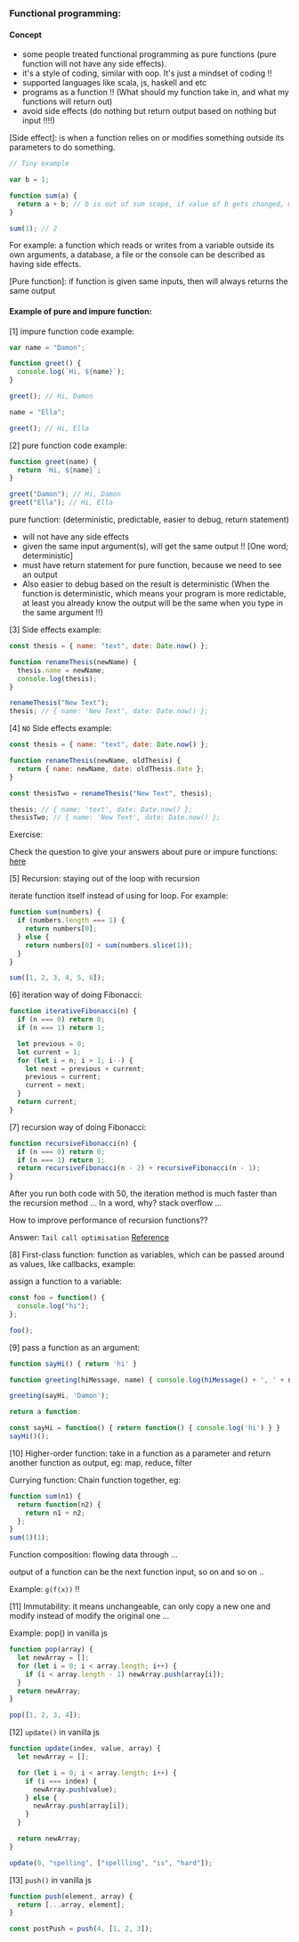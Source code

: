 ### Functional programming:

#### Concept

- some people treated functional programming as pure functions (pure function will not have any side effects).
- it's a style of coding, similar with oop. It's just a mindset of coding !!
- supported languages like scala, js, haskell and etc
- programs as a function !! (What should my function take in, and what my functions will return out)
- avoid side effects (do nothing but return output based on nothing but input !!!!)

[Side effect]: is when a function relies on or modifies something outside its parameters to do something.

```js
// Tiny example

var b = 1;

function sum(a) {
  return a + b; // b is out of sum scope, if value of b gets changed, means sum result will get changed as well: side effect !!
}

sum(1); // 2
```

For example: a function which reads or writes from a variable outside its own arguments, a database, a file or the console can be described as having side effects.

[Pure function]: if function is given same inputs, then will always returns the same output

#### Example of pure and impure function:

[1] impure function code example:

```js
var name = "Damon";

function greet() {
  console.log(`Hi, ${name}`);
}

greet(); // Hi, Damon

name = "Ella";

greet(); // Hi, Ella
```

[2] pure function code example:

```js
function greet(name) {
  return `Hi, ${name}`;
}

greet("Damon"); // Hi, Damon
greet("Ella"); // Hi, Ella
```

pure function: (deterministic, predictable, easier to debug, return statement)

- will not have any side effects
- given the same input argument(s), will get the same output !! [One word; deterministic]
- must have return statement for pure function, because we need to see an output
- Also easier to debug based on the result is deterministic (When the function is deterministic, which means your program is more
  redictable, at least you already know the output will be the same when you type in the same argument !!)

[3] Side effects example:

```js
const thesis = { name: "text", date: Date.now() };

function renameThesis(newName) {
  thesis.name = newName;
  console.log(thesis);
}

renameThesis("New Text");
thesis; // { name: 'New Text', date: Date.now() };
```

[4] `NO` Side effects example:

```js
const thesis = { name: "text", date: Date.now() };

function renameThesis(newName, oldThesis) {
  return { name: newName, date: oldThesis.date };
}

const thesisTwo = renameThesis("New Text", thesis);

thesis; // { name: 'text', date: Date.now() };
thesisTwo; // { name: 'New Text', date: Date.now() };
```

Exercise:

Check the question to give your answers about pure or impure functions: <a href="https://observablehq.com/@anjana/exercise-pure-functions?collection=@anjana/functional-javascript-first-steps" target="_blank">here</a>

[5] Recursion: staying out of the loop with recursion

iterate function itself instead of using for loop. For example:

```js
function sum(numbers) {
  if (numbers.length === 1) {
    return numbers[0];
  } else {
    return numbers[0] + sum(numbers.slice(1));
  }
}

sum([1, 2, 3, 4, 5, 6]);
```

[6] iteration way of doing Fibonacci:

```js
function iterativeFibonacci(n) {
  if (n === 0) return 0;
  if (n === 1) return 1;

  let previous = 0;
  let current = 1;
  for (let i = n; i > 1; i--) {
    let next = previous + current;
    previous = current;
    current = next;
  }
  return current;
}
```

[7] recursion way of doing Fibonacci:

```js
function recursiveFibonacci(n) {
  if (n === 0) return 0;
  if (n === 1) return 1;
  return recursiveFibonacci(n - 2) + recursiveFibonacci(n - 1);
}
```

After you run both code with 50, the iteration method is much faster than the recursion method … In a word, why? stack overflow ...

How to improve performance of recursion functions??

Answer: `Tail call optimisation` <a href="https://2ality.com/2015/06/tail-call-optimization.html" target="_blank">Reference</a>

[8] First-class function: function as variables, which can be passed around as values, like callbacks, example:

assign a function to a variable:

```js
const foo = function() {
  console.log("hi");
};

foo();
```

[9] pass a function as an argument:

```js
function sayHi() { return 'hi' }

function greeting(hiMessage, name) { console.log(hiMessage() + ', ' + name) }

greeting(sayHi, 'Damon');

return a function:

const sayHi = function() { return function() { console.log('hi') } }
sayHi()();
```

[10] Higher-order function: take in a function as a parameter and return another function as output, eg: map, reduce, filter

Currying function: Chain function together, eg:

```js
function sum(n1) {
  return function(n2) {
    return n1 + n2;
  };
}
sum(1)(1);
```

Function composition: flowing data through ...

output of a function can be the next function input, so on and so on ..

Example: `g(f(x))` !!

[11] Immutability: it means unchangeable, can only copy a new one and modify instead of modify the original one …

Example: pop() in vanilla js

```js
function pop(array) {
  let newArray = [];
  for (let i = 0; i < array.length; i++) {
    if (i < array.length - 1) newArray.push(array[i]);
  }
  return newArray;
}

pop([1, 2, 3, 4]);
```

[12] `update()` in vanilla js

```js
function update(index, value, array) {
  let newArray = [];

  for (let i = 0; i < array.length; i++) {
    if (i === index) {
      newArray.push(value);
    } else {
      newArray.push(array[i]);
    }
  }

  return newArray;
}

update(0, "spelling", ["spellling", "is", "hard"]);
```

[13] `push()` in vanilla js

```js
function push(element, array) {
  return [...array, element];
}

const postPush = push(4, [1, 2, 3]);
```
